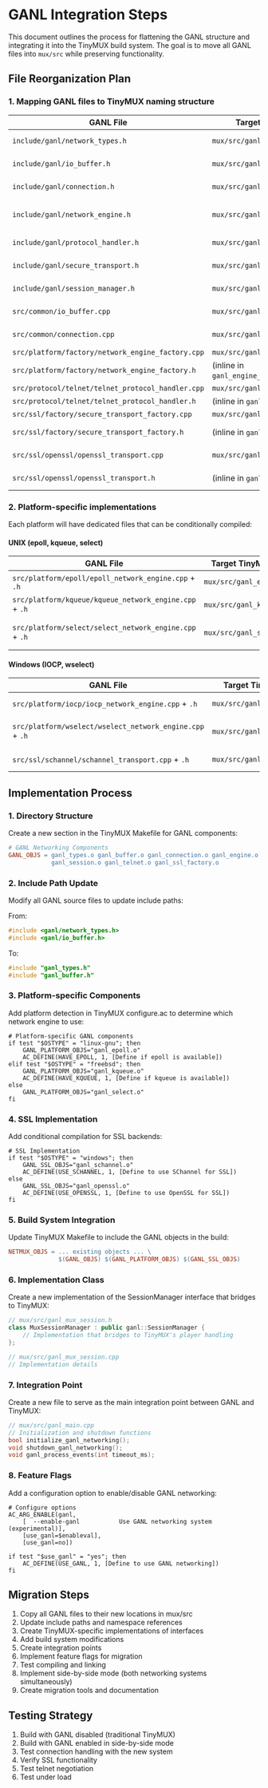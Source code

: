 # GANL Integration Steps

This document outlines the process for flattening the GANL structure and integrating it into the TinyMUX build system. The goal is to move all GANL files into `mux/src` while preserving functionality.

## File Reorganization Plan

### 1. Mapping GANL files to TinyMUX naming structure

| GANL File | Target TinyMUX File | Notes |
|-----------|---------------------|-------|
| `include/ganl/network_types.h` | `mux/src/ganl_types.h` | Core type definitions |
| `include/ganl/io_buffer.h` | `mux/src/ganl_buffer.h` | Buffer manipulation |
| `include/ganl/connection.h` | `mux/src/ganl_connection.h` | Connection base class |
| `include/ganl/network_engine.h` | `mux/src/ganl_engine.h` | Network engine interface |
| `include/ganl/protocol_handler.h` | `mux/src/ganl_protocol.h` | Protocol handling |
| `include/ganl/secure_transport.h` | `mux/src/ganl_ssl.h` | SSL/TLS handling |
| `include/ganl/session_manager.h` | `mux/src/ganl_session.h` | Session management |
| `src/common/io_buffer.cpp` | `mux/src/ganl_buffer.cpp` | Buffer implementation |
| `src/common/connection.cpp` | `mux/src/ganl_connection.cpp` | Connection implementation |
| `src/platform/factory/network_engine_factory.cpp` | `mux/src/ganl_engine_factory.cpp` | Engine factory |
| `src/platform/factory/network_engine_factory.h` | (inline in `ganl_engine_factory.cpp`) | Factory header |
| `src/protocol/telnet/telnet_protocol_handler.cpp` | `mux/src/ganl_telnet.cpp` | Telnet protocol |
| `src/protocol/telnet/telnet_protocol_handler.h` | (inline in `ganl_telnet.cpp`) | Telnet header |
| `src/ssl/factory/secure_transport_factory.cpp` | `mux/src/ganl_ssl_factory.cpp` | SSL factory |
| `src/ssl/factory/secure_transport_factory.h` | (inline in `ganl_ssl_factory.cpp`) | SSL factory header |
| `src/ssl/openssl/openssl_transport.cpp` | `mux/src/ganl_openssl.cpp` | OpenSSL implementation |
| `src/ssl/openssl/openssl_transport.h` | (inline in `ganl_openssl.cpp`) | OpenSSL header |

### 2. Platform-specific implementations

Each platform will have dedicated files that can be conditionally compiled:

#### UNIX (epoll, kqueue, select)
| GANL File | Target TinyMUX File | Notes |
|-----------|---------------------|-------|
| `src/platform/epoll/epoll_network_engine.cpp` + `.h` | `mux/src/ganl_epoll.cpp` | Linux platform |
| `src/platform/kqueue/kqueue_network_engine.cpp` + `.h` | `mux/src/ganl_kqueue.cpp` | BSD platform |
| `src/platform/select/select_network_engine.cpp` + `.h` | `mux/src/ganl_select.cpp` | Fallback Unix platform |

#### Windows (IOCP, wselect)
| GANL File | Target TinyMUX File | Notes |
|-----------|---------------------|-------|
| `src/platform/iocp/iocp_network_engine.cpp` + `.h` | `mux/src/ganl_iocp.cpp` | Windows IOCP |
| `src/platform/wselect/wselect_network_engine.cpp` + `.h` | `mux/src/ganl_wselect.cpp` | Windows select fallback |
| `src/ssl/schannel/schannel_transport.cpp` + `.h` | `mux/src/ganl_schannel.cpp` | Windows SSL |

## Implementation Process

### 1. Directory Structure

Create a new section in the TinyMUX Makefile for GANL components:

```makefile
# GANL Networking Components
GANL_OBJS = ganl_types.o ganl_buffer.o ganl_connection.o ganl_engine.o ganl_protocol.o \
            ganl_session.o ganl_telnet.o ganl_ssl_factory.o
```

### 2. Include Path Update

Modify all GANL source files to update include paths:

From:
```cpp
#include <ganl/network_types.h>
#include <ganl/io_buffer.h>
```

To:
```cpp
#include "ganl_types.h"
#include "ganl_buffer.h"
```

### 3. Platform-specific Components

Add platform detection in TinyMUX configure.ac to determine which network engine to use:

```
# Platform-specific GANL components
if test "$OSTYPE" = "linux-gnu"; then
    GANL_PLATFORM_OBJS="ganl_epoll.o"
    AC_DEFINE(HAVE_EPOLL, 1, [Define if epoll is available])
elif test "$OSTYPE" = "freebsd"; then
    GANL_PLATFORM_OBJS="ganl_kqueue.o"
    AC_DEFINE(HAVE_KQUEUE, 1, [Define if kqueue is available])
else
    GANL_PLATFORM_OBJS="ganl_select.o"
fi
```

### 4. SSL Implementation

Add conditional compilation for SSL backends:

```
# SSL Implementation
if test "$OSTYPE" = "windows"; then
    GANL_SSL_OBJS="ganl_schannel.o"
    AC_DEFINE(USE_SCHANNEL, 1, [Define to use SChannel for SSL])
else
    GANL_SSL_OBJS="ganl_openssl.o"
    AC_DEFINE(USE_OPENSSL, 1, [Define to use OpenSSL for SSL])
fi
```

### 5. Build System Integration

Update TinyMUX Makefile to include the GANL objects in the build:

```makefile
NETMUX_OBJS = ... existing objects ... \
              $(GANL_OBJS) $(GANL_PLATFORM_OBJS) $(GANL_SSL_OBJS)
```

### 6. Implementation Class

Create a new implementation of the SessionManager interface that bridges to TinyMUX:

```cpp
// mux/src/ganl_mux_session.h
class MuxSessionManager : public ganl::SessionManager {
    // Implementation that bridges to TinyMUX's player handling
};

// mux/src/ganl_mux_session.cpp
// Implementation details
```

### 7. Integration Point

Create a new file to serve as the main integration point between GANL and TinyMUX:

```cpp
// mux/src/ganl_main.cpp
// Initialization and shutdown functions
bool initialize_ganl_networking();
void shutdown_ganl_networking();
void ganl_process_events(int timeout_ms);
```

### 8. Feature Flags

Add a configuration option to enable/disable GANL networking:

```
# Configure options
AC_ARG_ENABLE(ganl,
    [  --enable-ganl           Use GANL networking system (experimental)],
    [use_ganl=$enableval],
    [use_ganl=no])

if test "$use_ganl" = "yes"; then
    AC_DEFINE(USE_GANL, 1, [Define to use GANL networking])
fi
```

## Migration Steps

1. Copy all GANL files to their new locations in mux/src
2. Update include paths and namespace references
3. Create TinyMUX-specific implementations of interfaces
4. Add build system modifications
5. Create integration points
6. Implement feature flags for migration
7. Test compiling and linking
8. Implement side-by-side mode (both networking systems simultaneously)
9. Create migration tools and documentation

## Testing Strategy

1. Build with GANL disabled (traditional TinyMUX)
2. Build with GANL enabled in side-by-side mode
3. Test connection handling with the new system
4. Verify SSL functionality
5. Test telnet negotiation
6. Test under load